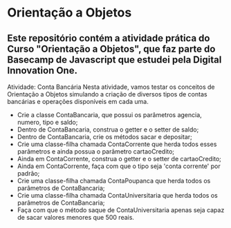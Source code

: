 # Orientação a Objetos

## Este repositório contém a atividade prática do Curso "Orientação a Objetos", que faz parte do Basecamp de Javascript que estudei pela Digital Innovation One.

Atividade: Conta Bancária
Nesta atividade, vamos testar os conceitos de Orientação a Objetos simulando a criação de diversos tipos de contas bancárias e operações disponíveis em cada uma.

<ul>
  <li>Crie a classe ContaBancaria, que possui os parâmetros agencia, numero, tipo e saldo;</li>
<li>Dentro de ContaBancaria, construa o getter e o setter de saldo;</li>
<li>Dentro de ContaBancaria, crie os métodos sacar e depositar;</li>
<li>Crie uma classe-filha chamada ContaCorrente que herda todos esses parâmetros e ainda possua o parâmetro cartaoCredito;</li>
<li>Ainda em ContaCorrente, construa o getter e o setter de cartaoCredito;</li>
<li>Ainda em ContaCorrente, faça com que o tipo seja 'conta corrente' por padrão;</li>
<li>Crie uma classe-filha chamada ContaPoupanca que herda todos os parâmetros de ContaBancaria;</li>
<li>Crie uma classe-filha chamada ContaUniversitaria que herda todos os parâmetros de ContaBancaria;</li>
<li>Faça com que o método saque de ContaUniversitaria apenas seja capaz de sacar valores menores que 500 reais.</li>
</ul>
